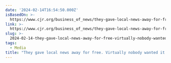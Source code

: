 ```yaml
---
date: '2024-02-14T16:54:50.000Z'
isBasedOn: >-
  https://www.cjr.org/business_of_news/they-gave-local-news-away-for-free-virtually-nobody-wanted-it.php
link: >-
  https://www.cjr.org/business_of_news/they-gave-local-news-away-for-free-virtually-nobody-wanted-it.php
slug: >-
  2024-02-14-they-gave-local-news-away-for-free-virtually-nobody-wanted-it-columbia
tags:
  - Media
title: "They gave local news away for free. Virtually nobody wanted it.\_ - Columbia"
---
```



